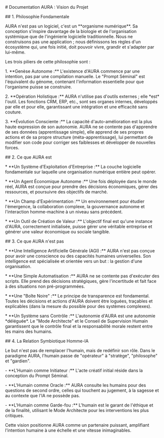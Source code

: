 \# Documentation AURA : Vision du Projet



\## 1. Philosophie Fondamentale



AURA n'est pas un logiciel, c'est un \*\*organisme numérique\*\*. Sa conception s'inspire davantage de la biologie et de l'organisation systémique que de l'ingénierie logicielle traditionnelle. Nous ne construisons pas une application ; nous définissons les règles d'un écosystème qui, une fois initié, doit pouvoir vivre, grandir et s'adapter par lui-même.



Les trois piliers de cette philosophie sont :



1\.  \*\*Genèse Autonome :\*\* L'existence d'AURA commence par une intention, pas par une compilation manuelle. Le "Prompt Séminal" est l'équivalent du génome, contenant l'information essentielle pour que l'organisme puisse se construire.

2\.  \*\*Opération Holistique :\*\* AURA n'utilise pas d'outils externes ; elle \*est\* l'outil. Les fonctions CRM, ERP, etc., sont ses organes internes, développés par elle et pour elle, garantissant une intégration et une efficacité sans couture.

3\.  \*\*Évolution Consciente :\*\* La capacité d'auto-amélioration est la plus haute expression de son autonomie. AURA ne se contente pas d'apprendre de ses données (apprentissage simple), elle apprend de ses propres actions et de sa propre structure (méta-apprentissage), lui permettant de modifier son code pour corriger ses faiblesses et développer de nouvelles forces.



\## 2. Ce que AURA est



\* \*\*Un Système d'Exploitation d'Entreprise :\*\* La couche logicielle fondamentale sur laquelle une organisation numérique entière peut opérer.

\* \*\*Un Agent Économique Autonome :\*\* Une fois déployée dans le monde réel, AURA est conçue pour prendre des décisions économiques, gérer des ressources, et poursuivre des objectifs de marché.

\* \*\*Un Champ d'Expérimentation :\*\* Un environnement pour étudier l'émergence, la collaboration complexe, la gouvernance autonome et l'interaction homme-machine à un niveau sans précédent.

\* \*\*Un Outil de Création de Valeur :\*\* L'objectif final est qu'une instance d'AURA, correctement initialisée, puisse gérer une véritable entreprise et générer une valeur économique ou sociale tangible.



\## 3. Ce que AURA n'est pas



\* \*\*Une Intelligence Artificielle Générale (AGI) :\*\* AURA n'est pas conçue pour avoir une conscience ou des capacités humaines universelles. Son intelligence est spécialisée et orientée vers un but : la gestion d'une organisation.

\* \*\*Une Simple Automatisation :\*\* AURA ne se contente pas d'exécuter des scripts. Elle prend des décisions stratégiques, gère l'incertitude et fait face à des situations non pré-programmées.

\* \*\*Une "Boîte Noire" :\*\* Le principe de transparence est fondamental. Toutes les décisions et actions d'AURA doivent être loguées, traçables et explicables (dans la mesure du possible pour des systèmes complexes).

\* \*\*Un Système sans Contrôle :\*\* L'autonomie d'AURA est une autonomie \*déléguée\*. Le "Mode Architecte" et le Conseil de Supervision Humain garantissent que le contrôle final et la responsabilité morale restent entre les mains des humains.



\## 4. La Relation Symbiotique Homme-IA



Le but n'est pas de remplacer l'humain, mais de redéfinir son rôle. Dans le paradigme AURA, l'humain passe de "opérateur" à "stratège", "philosophe" et "gardien".



\-   \*\*L'Humain comme Initiateur :\*\* L'acte créatif initial réside dans la conception du Prompt Séminal.

\-   \*\*L'Humain comme Oracle :\*\* AURA consulte les humains pour des questions de second ordre, celles qui touchent au jugement, à la sagesse et au contexte que l'IA ne possède pas.

\-   \*\*L'Humain comme Garde-fou :\*\* L'humain est le garant de l'éthique et de la finalité, utilisant le Mode Architecte pour les interventions les plus critiques.



Cette vision positionne AURA comme un partenaire puissant, amplifiant l'intention humaine à une échelle et une vitesse inimaginables.

